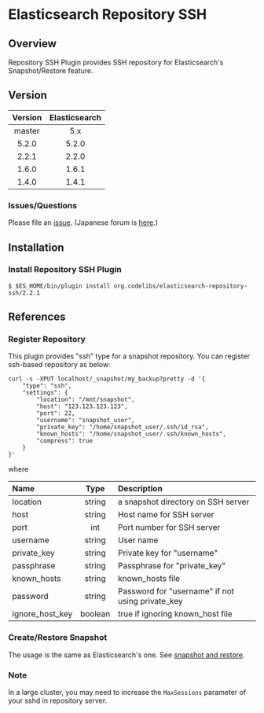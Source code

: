 Elasticsearch Repository SSH
=======================

## Overview

Repository SSH Plugin provides SSH repository for Elasticsearch's Snapshot/Restore feature.

## Version

| Version   | Elasticsearch |
|:---------:|:-------------:|
| master    | 5.x           |
| 5.2.0     | 5.2.0         |
| 2.2.1     | 2.2.0         |
| 1.6.0     | 1.6.1         |
| 1.4.0     | 1.4.1         |

### Issues/Questions

Please file an [issue](https://github.com/codelibs/elasticsearch-repository-ssh/issues "issue").
(Japanese forum is [here](https://github.com/codelibs/codelibs-ja-forum "here").)

## Installation

### Install Repository SSH Plugin

    $ $ES_HOME/bin/plugin install org.codelibs/elasticsearch-repository-ssh/2.2.1

## References

### Register Repository

This plugin provides "ssh" type for a snapshot repository.
You can register ssh-based repository as below:

    curl -s -XPUT localhost/_snapshot/my_backup?pretty -d '{
        "type": "ssh",
        "settings": {
            "location": "/mnt/snapshot",
            "host": "123.123.123.123",
            "port": 22,
            "username": "snapshot_user",
            "private_key": "/home/snapshot_user/.ssh/id_rsa",
            "known_hosts": "/home/snapshot_user/.ssh/known_hosts",
            "compress": true
        }
    }'

where

| Name     | Type | Description |
|:---------|:-:|:-------------|
| location | string | a snapshot directory on SSH server |
| host | string | Host name for SSH server |
| port | int | Port number for SSH server |
| username | string | User name |
| private_key | string | Private key for "username" |
| passphrase | string | Passphrase for "private\_key" |
| known\_hosts | string | known\_hosts file |
| password | string | Password for "username" if not using private\_key |
| ignore\_host\_key | boolean | true if ignoring known\_host file |

### Create/Restore Snapshot

The usage is the same as Elasticsearch's one.
See [snapshot and restore](http://www.elasticsearch.org/guide/en/elasticsearch/reference/current/modules-snapshots.html "snapshot and restore").

### Note

In a large cluster, you may need to increase the `MaxSessions` parameter of your sshd in repository server.
